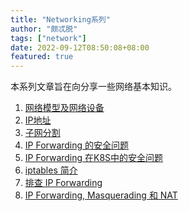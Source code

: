 ```yaml
---
title: "Networking系列"
author: "颇忒脱"
tags: ["network"]
date: 2022-09-12T08:50:08+08:00
featured: true
---
```


<!--more-->

本系列文章旨在向分享一些网络基本知识。

1. [网络模型及网络设备](../network-model-and-devices)
2. [IP地址](../ip-address)
3. [子网分割](../subnetting)
4. [IP Forwarding 的安全问题](../ip-forwarding)
5. [IP Forwarding 在K8S中的安全问题](../ip-forwarding-k8s)
7. [iptables 简介](../iptables-intro)
6. [排查 IP Forwarding](../ip-forwarding-trbst)
9. [IP Forwarding, Masquerading 和 NAT](../ip-forwarding-masq-nat)